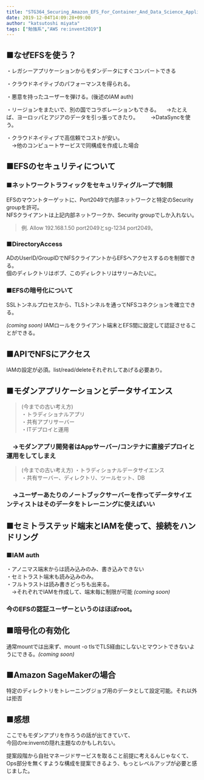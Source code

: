 ```yaml
---
title: "STG364_Securing_Amazon_EFS_For_Container_And_Data_Science_Applications"
date: 2019-12-04T14:09:28+09:00
author: "katsutoshi miyata"
tags: ["勉強系","AWS re:invent2019"]
---
```


## ■なぜEFSを使う？
・レガシーアプリケーションからモダンデータにすぐコンバートできる

・クラウドネイティブのパフォーマンスを得られる。

・悪意を持ったユーザーを弾ける。(後述のIAM auth)

・リージョンをまたいで、別の国でコラボレーションもできる。
　→たとえば、ヨーロッパとアジアのデータを引っ張ってきたり。
　　→DataSyncを使う。

・クラウドネイティブで高信頼でコストが安い。  
　→他のコンピュートサービスで同構成を作成した場合

## ■EFSのセキュリティについて
### ■ネットワークトラフィックをセキュリティグループで制限

EFSのマウントターゲットに、Port2049で内部ネットワークと特定のSecurity groupを許可。  
NFSクライアントは上記内部ネットワークか、Security groupでしか入れない。

>例. Allow 192.168.1.50 port2049とsg-1234 port2049。

### ■DirectoryAccess
ADのUserID/GroupIDでNFSクライアントからEFSへアクセスするのを制御できる。  
個のディレクトリはボブ、このディレクトリはサリーみたいに。

### ■EFSの暗号化について
SSLトンネルプロセスから、TLSトンネルを通ってNFSコネクションを確立できる。

*(coming soon)* IAMロールをクライアント端末とEFS間に設定して認証させることができる。

## ■APIでNFSにアクセス
IAMの設定が必須。list/read/deleteそれぞれしてあげる必要あり。

## ■モダンアプリケーションとデータサイエンス
>(今までの古い考え方)  
・トラディショナルアプリ  
・共有アプリサーバー  
・ITデプロイと運用  

### 　→モダンアプリ開発者はAppサーバー/コンテナに直接デプロイと運用をしてしまえ
>(今までの古い考え方)
・トラディショナルデータサイエンス  
・共有サーバー、ディレクトリ、ツールセット、DB  
### 　→ユーザーあたりのノートブックサーバーを作ってデータサイエンティストはそのデータをトレーニングに使えばいい

## ■セミトラステッド端末とIAMを使って、接続をハンドリング
### ■IAM auth
・アノニマス端末からは読み込みのみ、書き込みできない  
・セミトラスト端末も読み込みのみ。  
・フルトラストは読み書きどっちも出来る。  
　→それぞれでIAMを作成して、端末毎に制限が可能 *(coming soon)*

### 今のEFSの認証ユーザーというのはほぼroot。

## ■暗号化の有効化
通常mountでは出来ず、mount -o tlsでTLS経由にしないとマウントできないようにできる。*(coming soon)*

## ■Amazon SageMakerの場合
特定のディレクトリをトレーニングジョブ用のデータとして設定可能。それ以外は拒否


## ■感想
ここでもモダンアプリを作ろうの話が出てきていて、  
今回のre:inventの隠れ主題なのかもしれない。  

提案段階から自社マネージドサービスを取ること前提に考えるんじゃなくて、  
Ops部分を無くすような構成を提案できるよう、もっとレベルアップが必要と感じました。

